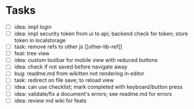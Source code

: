 
# Tasks

- [ ] idea: impl login
- [ ] idea: impl security token from ui to api; backend check for token; store token in localstorage
- [ ] task: remove refs to other js [[other-lib-ref]]
- [ ] feat: tree view
- [ ] idea: custom toolbar for mobile view with reduced buttons
- [ ] idea: check if not saved before navigate away
- [ ] bug:  readme.md from wikitten not rendering in editor
- [ ] task: redirect on file save; to reload view
- [ ] idea: can use checklist; mark completed with keyboard/button press
- [ ] idea: validate/fix a document's errors; see readme.md for errors
- [ ] idea: review md wiki for feats

